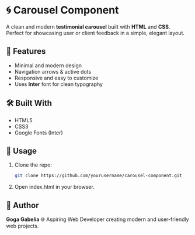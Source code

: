 # 🌀 Carousel Component

A clean and modern **testimonial carousel** built with **HTML** and **CSS**.  
Perfect for showcasing user or client feedback in a simple, elegant layout.

## 🧠 Features
- Minimal and modern design  
- Navigation arrows & active dots  
- Responsive and easy to customize  
- Uses **Inter** font for clean typography  

## 🛠 Built With
- HTML5  
- CSS3  
- Google Fonts (Inter)

 ## 🚀 Usage
1. Clone the repo:
   ```bash
   git clone https://github.com/yourusername/carousel-component.git
2. Open index.html in your browser.
    
## 👤 Author
**Goga Gabelia**
🌐 Aspiring Web Developer creating modern and user-friendly web projects.
